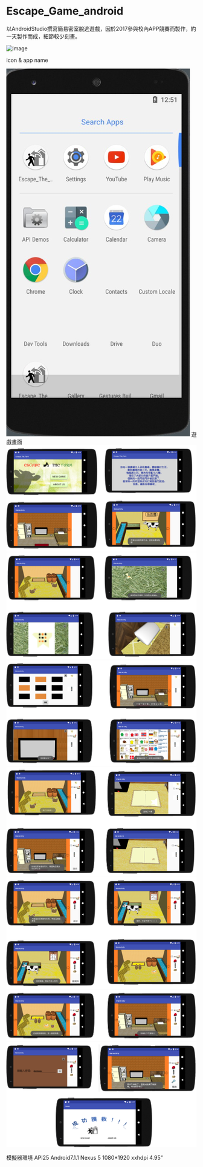 # Escape_Game_android
以AndroidStudio撰寫簡易密室脫逃遊戲，因於2017參與校內APP競賽而製作，約一天製作而成，細節較少刻畫。

![image](https://github.com/b3o3m303/Escape_Game_android/blob/master/fig/8.png)

icon & app name

![image](https://github.com/b3o3m303/Escape_Game_android/blob/master/fig/8.jpg)
遊戲畫面
![image](https://github.com/b3o3m303/Escape_Game_android/blob/master/fig/1.png)
![image](https://github.com/b3o3m303/Escape_Game_android/blob/master/fig/2.png)
![image](https://github.com/b3o3m303/Escape_Game_android/blob/master/fig/3.png)
![image](https://github.com/b3o3m303/Escape_Game_android/blob/master/fig/4.png)
![image](https://github.com/b3o3m303/Escape_Game_android/blob/master/fig/5.png)
![image](https://github.com/b3o3m303/Escape_Game_android/blob/master/fig/6.png)
![image](https://github.com/b3o3m303/Escape_Game_android/blob/master/fig/7.png)


模擬器環境
API25
Android7.1.1
Nexus 5
1080*1920 xxhdpi
4.95"
